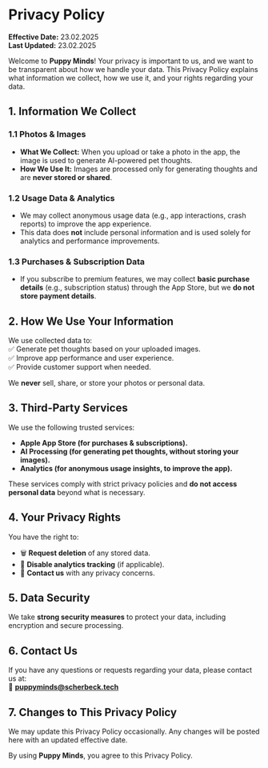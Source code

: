 # **Privacy Policy**  
**Effective Date:** 23.02.2025  
**Last Updated:** 23.02.2025    

Welcome to **Puppy Minds**! Your privacy is important to us, and we want to be transparent about how we handle your data. This Privacy Policy explains what information we collect, how we use it, and your rights regarding your data.  

## **1. Information We Collect**  

### **1.1 Photos & Images**  
- **What We Collect:** When you upload or take a photo in the app, the image is used to generate AI-powered pet thoughts.  
- **How We Use It:** Images are processed only for generating thoughts and are **never stored or shared**.  

### **1.2 Usage Data & Analytics**  
- We may collect anonymous usage data (e.g., app interactions, crash reports) to improve the app experience.  
- This data does **not** include personal information and is used solely for analytics and performance improvements.  

### **1.3 Purchases & Subscription Data**  
- If you subscribe to premium features, we may collect **basic purchase details** (e.g., subscription status) through the App Store, but we **do not store payment details**.  

## **2. How We Use Your Information**  
We use collected data to:  
✅ Generate pet thoughts based on your uploaded images.  
✅ Improve app performance and user experience.  
✅ Provide customer support when needed.  

We **never** sell, share, or store your photos or personal data.  

## **3. Third-Party Services**  
We use the following trusted services:  
- **Apple App Store (for purchases & subscriptions).**  
- **AI Processing (for generating pet thoughts, without storing your images).**  
- **Analytics (for anonymous usage insights, to improve the app).**  

These services comply with strict privacy policies and **do not access personal data** beyond what is necessary.  

## **4. Your Privacy Rights**  
You have the right to:  
- 🗑 **Request deletion** of any stored data.  
- 🚫 **Disable analytics tracking** (if applicable).  
- 📩 **Contact us** with any privacy concerns.  

## **5. Data Security**  
We take **strong security measures** to protect your data, including encryption and secure processing.  

## **6. Contact Us**  
If you have any questions or requests regarding your data, please contact us at:  
📧 **puppyminds@scherbeck.tech**  

## **7. Changes to This Privacy Policy**  
We may update this Privacy Policy occasionally. Any changes will be posted here with an updated effective date.  

By using **Puppy Minds**, you agree to this Privacy Policy.  
